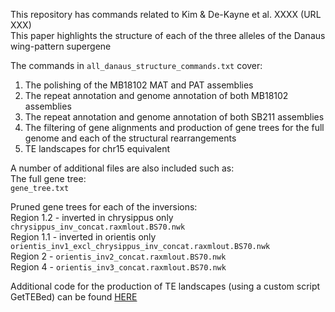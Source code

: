 This repository has commands related to Kim & De-Kayne et al. XXXX  (URL XXX)  
This paper highlights the structure of each of the three alleles of the Danaus wing-pattern supergene

The commands in `all_danaus_structure_commands.txt` cover:  
1. The polishing of the MB18102 MAT and PAT assemblies  
2. The repeat annotation and genome annotation of both MB18102 assemblies  
3. The repeat annotation and genome annotation of both SB211 assemblies  
4. The filtering of gene alignments and production of gene trees for the full genome and each of the structural rearrangements  
5. TE landscapes for chr15 equivalent  
  
A number of additional files are also included such as:  
The full gene tree:  
`gene_tree.txt`  
  
Pruned gene trees for each of the inversions:  
Region 1.2 - inverted in chrysippus only `chrysippus_inv_concat.raxmlout.BS70.nwk`  
Region 1.1 - inverted in orientis only `orientis_inv1_excl_chrysippus_inv_concat.raxmlout.BS70.nwk`  
Region 2 - `orientis_inv2_concat.raxmlout.BS70.nwk`  
Region 4 - `orientis_inv3_concat.raxmlout.BS70.nwk`  

Additional code for the production of TE landscapes (using a custom script GetTEBed) can be found [HERE](https://github.com/RishiDeKayne/GetTEBed)  
